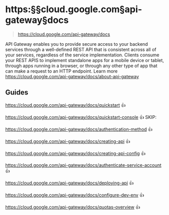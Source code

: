 # https:§§cloud.google.com§api-gateway§docs
> https://cloud.google.com/api-gateway/docs

API Gateway enables you to provide secure access to your backend services through a well-defined REST API that is consistent across all of your services, regardless of the service implementation. Clients consume your REST APIS to implement standalone apps for a mobile device or tablet, through apps running in a browser, or through any other type of app that can make a request to an HTTP endpoint. Learn more
https://cloud.google.com/api-gateway/docs/about-api-gateway

## Guides

https://cloud.google.com/api-gateway/docs/quickstart :+1:

https://cloud.google.com/api-gateway/docs/quickstart-console :+1: 
SKIP:

https://cloud.google.com/api-gateway/docs/authentication-method :+1:

https://cloud.google.com/api-gateway/docs/creating-api :+1:

https://cloud.google.com/api-gateway/docs/creating-api-config :+1:

https://cloud.google.com/api-gateway/docs/authenticate-service-account :+1:

https://cloud.google.com/api-gateway/docs/deploying-api :+1:

https://cloud.google.com/api-gateway/docs/configure-dev-env :+1:

https://cloud.google.com/api-gateway/docs/quotas-overview :+1:

